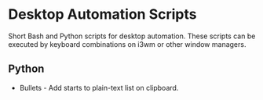 # Desktop Automation Scripts
Short Bash and Python scripts for desktop automation.
These scripts can be executed by keyboard combinations on i3wm or other window managers.

## Python
* Bullets - Add starts to plain-text list on clipboard.

